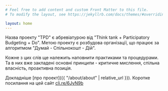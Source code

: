 ```yaml
---
# Feel free to add content and custom Front Matter to this file.
# To modify the layout, see https://jekyllrb.com/docs/themes/#overriding-theme-defaults

layout: home
---
```


Назва проекту "TPD" є абревіатурою від "Think tank + Participatory Budgeting + Do". Метою проекту є розбудова організації, що працює за алгоритмом "Думай - Спільнокошт - Дій".

Кожне з цих слів ще належить наповнити практиками та процедурами. Та в них вже закладені основні принципи - критичне мислення, спільна власність, проактивна позиція.

Докладніше [про проект]({{ "/about/about" | relative_url }}). Коротке посилання на цей сайт [cli.re/6JyN9b](http://cli.re/6JyN9b)
